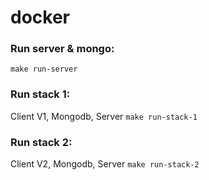 # docker
### Run server & mongo:

```make run-server```

### Run stack 1:
Client V1, Mongodb, Server
```make run-stack-1```

### Run stack 2:
Client V2, Mongodb, Server
```make run-stack-2```
